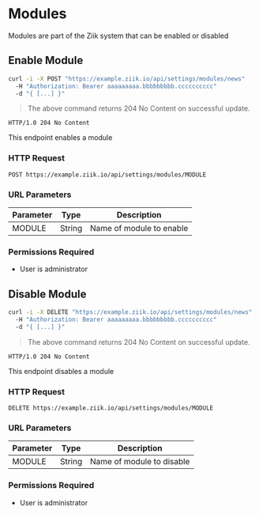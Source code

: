# Modules

Modules are part of the Ziik system that can be enabled or disabled

## Enable Module

```bash
curl -i -X POST "https://example.ziik.io/api/settings/modules/news"
  -H "Authorization: Bearer aaaaaaaaa.bbbbbbbbb.cccccccccc"
  -d "{ [...] }"
```

> The above command returns 204 No Content on successful update.

```http
HTTP/1.0 204 No Content
```

This endpoint enables a module

### HTTP Request

`POST https://example.ziik.io/api/settings/modules/MODULE`

### URL Parameters

Parameter | Type | Description
--------- | ---- | -----------
MODULE | String | Name of module to enable

### Permissions Required
* User is administrator

## Disable Module

```bash
curl -i -X DELETE "https://example.ziik.io/api/settings/modules/news"
  -H "Authorization: Bearer aaaaaaaaa.bbbbbbbbb.cccccccccc"
  -d "{ [...] }"
```

> The above command returns 204 No Content on successful update.

```http
HTTP/1.0 204 No Content
```

This endpoint disables a module

### HTTP Request

`DELETE https://example.ziik.io/api/settings/modules/MODULE`

### URL Parameters

Parameter | Type | Description
--------- | ---- | -----------
MODULE | String | Name of module to disable

### Permissions Required
* User is administrator